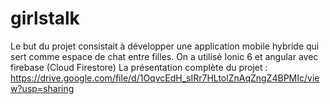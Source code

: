 # girlstalk
Le but du projet consistait à développer une application mobile hybride qui sert comme espace de chat entre filles. 
On a utilisé Ionic 6 et angular avec firebase (Cloud Firestore)
La présentation complète du projet : https://drive.google.com/file/d/1OqvcEdH_sIRr7HLtolZnAqZngZ4BPMIc/view?usp=sharing
